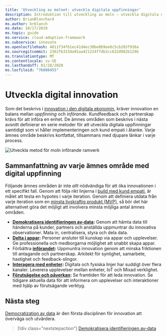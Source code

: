 ```yaml
---
title: 'Utveckling av molnet: utveckla digitala uppfinningar'
description: Introduktion till utveckling av moln – utveckla digitala uppfinningar
author: BrianBlanchard
ms.author: brblanch
ms.date: 10/17/2019
ms.topic: guide
ms.service: cloud-adoption-framework
ms.subservice: innovate
ms.openlocfilehash: 4011f34f61ec41d4ec30be8b9ee8c5cb203f930a
ms.sourcegitcommit: 2362fb3154a91aa421224ffdb2cc632d982b129b
ms.translationtype: MT
ms.contentlocale: sv-SE
ms.lasthandoff: 01/28/2020
ms.locfileid: "76808455"
---
```

# <a name="develop-digital-inventions"></a>Utveckla digital innovation

Som det beskrivs i [innovation i den digitala ekonomin](./index.md), kräver innovation en balans mellan *uppfinning* och *införande*. Kundfeedback och partnerskap krävs för att införa en enhet. De ämnes områden som beskrivs i nästa avsnitt definierar en serie metoder för att utveckla digitala uppfinningar samtidigt som vi håller implementeringen och kund empati i åtanke. Varje ämnes område beskrivs kortfattat, tillsammans med djupare länkar i varje process.

![Utveckla metod för moln införande ramverk](../../_images/innovate/innovate-methodology.png)

## <a name="summary-of-each-discipline-of-digital-invention"></a>Sammanfattning av varje ämnes område med digital uppfinning

Följande ämnes områden är inte *allt* nödvändiga för att öka innovationen i ett specifikt fall. Genom att följa rikt linjerna i [build med kund empati](./build.md), är målet att testa en hypotes i varje iteration. Genom att definiera utdata från varje iteration som en [minsta livskraftig produkt (MVP)](https://docs.microsoft.com/azure/cloud-adoption-framework/govern/policy-compliance#minimum-viable-product-mvp-for-policy), så bör det här alternativet göra det möjligt att involvera minsta möjliga antal ämnes områden.

- **[Demokratisera identifieringen av-data](./data.md):** Genom att hämta data till händerna på kunder, partners och anställda uppmuntrar du innovativa observationer. Mata in, centralisera, styra och dela data.
- **[Delta i appar](./apps.md):** Personer ansluter till kunskap via appar och upplevelser. Ge professionella och medborgarna möjlighet att snabbt skapa appar.
- Förbättra  **[införandet](./ci-cd.md):** Uppmuntra innovation genom att minska friktionen till antagande och partnerskap. Arkitekt för synlighet, samarbete, hastighet och feedback-slingor.
- **[Interagera med enheter](./devices.md):** Digitala och fysiska linjer har suddigt över flera kanaler. Leverera upplevelser mellan enheter, IoT och Mixad verklighet.
- **[Förutsägelse och påverkan](./predict.md):** Se framtiden för att leda innovation. Se tidigare aktuella data för att informera om upplevelser och interaktioner med hjälp av förutsägande verktyg.

## <a name="next-steps"></a>Nästa steg

[Democratization av data](./data.md) är den första disciplinen för innovation att överväga och utvärdera.

> [!div class="nextstepaction"]
> [Demokratisera identifieringen av-data](./data.md)
